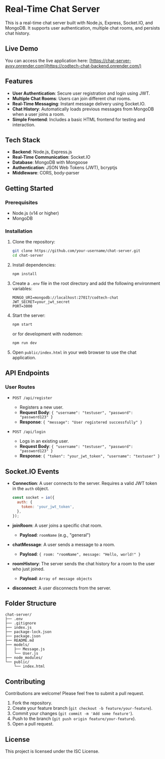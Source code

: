 # Real-Time Chat Server

This is a real-time chat server built with Node.js, Express, Socket.IO, and MongoDB. It supports user authentication, multiple chat rooms, and persists chat history.

## Live Demo

You can access the live application here: [https://chat-server-avxy.onrender.com](https://codtech-chat-backend.onrender.com/)

## Features

- **User Authentication**: Secure user registration and login using JWT.
- **Multiple Chat Rooms**: Users can join different chat rooms.
- **Real-Time Messaging**: Instant message delivery using Socket.IO.
- **Chat History**: Automatically loads previous messages from MongoDB when a user joins a room.
- **Simple Frontend**: Includes a basic HTML frontend for testing and interaction.

## Tech Stack

- **Backend**: Node.js, Express.js
- **Real-Time Communication**: Socket.IO
- **Database**: MongoDB with Mongoose
- **Authentication**: JSON Web Tokens (JWT), bcryptjs
- **Middleware**: CORS, body-parser

## Getting Started

### Prerequisites

- Node.js (v14 or higher)
- MongoDB

### Installation

1.  Clone the repository:

    ```sh
    git clone https://github.com/your-username/chat-server.git
    cd chat-server
    ```

2.  Install dependencies:

    ```sh
    npm install
    ```

3.  Create a `.env` file in the root directory and add the following environment variables:

    ```
    MONGO_URI=mongodb://localhost:27017/codtech-chat
    JWT_SECRET=your_jwt_secret
    PORT=3000
    ```

4.  Start the server:

    ```sh
    npm start
    ```

    or for development with nodemon:

    ```sh
    npm run dev
    ```

5.  Open `public/index.html` in your web browser to use the chat application.

## API Endpoints

### User Routes

- `POST /api/register`

  - Registers a new user.
  - **Request Body**: `{ "username": "testuser", "password": "password123" }`
  - **Response**: `{ "message": "User registered successfully" }`

- `POST /api/login`
  - Logs in an existing user.
  - **Request Body**: `{ "username": "testuser", "password": "password123" }`
  - **Response**: `{ "token": "your_jwt_token", "username": "testuser" }`

## Socket.IO Events

- **Connection**: A user connects to the server. Requires a valid JWT token in the `auth` object.

  ```javascript
  const socket = io({
    auth: {
      token: 'your_jwt_token',
    },
  });
  ```

- **joinRoom**: A user joins a specific chat room.

  - **Payload**: `roomName` (e.g., "general")

- **chatMessage**: A user sends a message to a room.

  - **Payload**: `{ room: "roomName", message: "Hello, world!" }`

- **roomHistory**: The server sends the chat history for a room to the user who just joined.

  - **Payload**: `Array of message objects`

- **disconnect**: A user disconnects from the server.

## Folder Structure

```
chat-server/
├── .env
├── .gitignore
├── index.js
├── package-lock.json
├── package.json
├── README.md
├── models/
│   ├── Message.js
│   └── User.js
├── node_modules/
└── public/
    └── index.html
```

## Contributing

Contributions are welcome! Please feel free to submit a pull request.

1.  Fork the repository.
2.  Create your feature branch (`git checkout -b feature/your-feature`).
3.  Commit your changes (`git commit -m 'Add some feature'`).
4.  Push to the branch (`git push origin feature/your-feature`).
5.  Open a pull request.

## License

This project is licensed under the ISC License.
